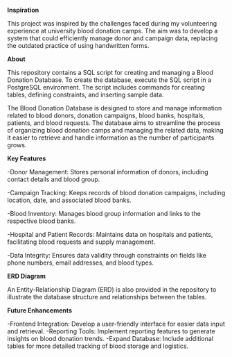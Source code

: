 **Inspiration**

This project was inspired by the challenges faced during my volunteering experience at university blood donation camps. The aim was to develop a system that could efficiently manage donor and campaign data, replacing the outdated practice of using handwritten forms.

**About**

This repository contains a SQL script for creating and managing a Blood Donation Database. 
To create the database, execute the SQL script in a PostgreSQL environment. The script includes commands for creating tables, defining constraints, and inserting sample data.

The Blood Donation Database is designed to store and manage information related to blood donors, donation campaigns, blood banks, hospitals, patients, and blood requests. The database aims to streamline the process of organizing blood donation camps and managing the related data, making it easier to retrieve and handle information as the number of participants grows.

**Key Features**

-Donor Management: Stores personal information of donors, including contact details and blood group.

-Campaign Tracking: Keeps records of blood donation campaigns, including location, date, and associated blood banks.

-Blood Inventory: Manages blood group information and links to the respective blood banks.

-Hospital and Patient Records: Maintains data on hospitals and patients, facilitating blood requests and supply management.

-Data Integrity: Ensures data validity through constraints on fields like phone numbers, email addresses, and blood types.

**ERD Diagram**

An Entity-Relationship Diagram (ERD) is also provided in the repository to illustrate the database structure and relationships between the tables.

**Future Enhancements**

-Frontend Integration: Develop a user-friendly interface for easier data input and retrieval.
-Reporting Tools: Implement reporting features to generate insights on blood donation trends.
-Expand Database: Include additional tables for more detailed tracking of blood storage and logistics.

